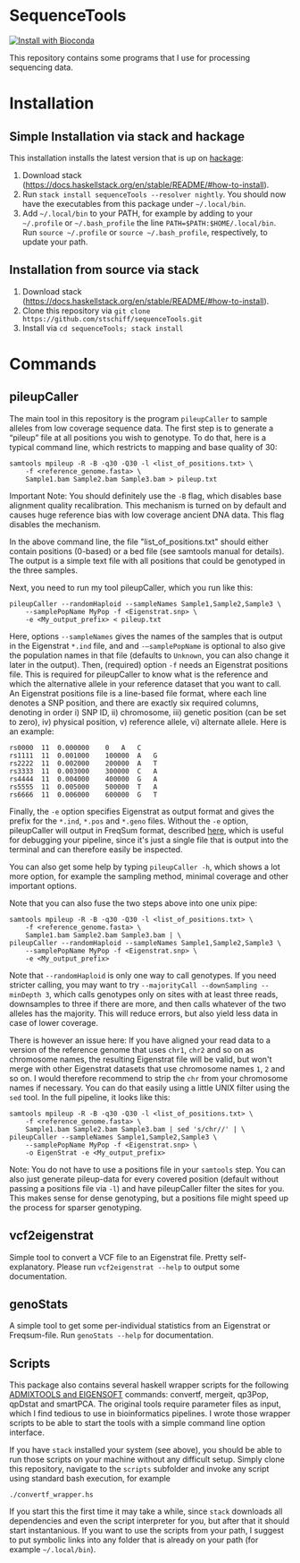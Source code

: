 # SequenceTools

[![Install with Bioconda](https://anaconda.org/bioconda/sequencetools/badges/installer/conda.svg)](https://anaconda.org/bioconda/sequencetools)

This repository contains some programs that I use for processing sequencing data.

# Installation
## Simple Installation via stack and hackage

This installation installs the latest version that is up on [hackage](https://hackage.haskell.org/package/sequenceTools):

1. Download stack (https://docs.haskellstack.org/en/stable/README/#how-to-install<Paste>).
2. Run `stack install sequenceTools --resolver nightly`. You should now have the executables from this package under `~/.local/bin`.
3. Add `~/.local/bin` to your PATH, for example by adding to your `~/.profile` or `~/.bash_profile` the line `PATH=$PATH:$HOME/.local/bin`. Run `source ~/.profile` or `source ~/.bash_profile`, respectively, to update your path.

## Installation from source via stack

1. Download stack (https://docs.haskellstack.org/en/stable/README/#how-to-install<Paste>).
2. Clone this repository via `git clone https://github.com/stschiff/sequenceTools.git`
3. Install via `cd sequenceTools; stack install` 

# Commands

## pileupCaller

The main tool in this repository is the program `pileupCaller` to sample alleles from low coverage sequence data. The first step is to generate a “pileup” file at all positions you wish to genotype. To do that, here is a typical command line, which restricts to mapping and base quality of 30:

    samtools mpileup -R -B -q30 -Q30 -l <list_of_positions.txt> \
        -f <reference_genome.fasta> \
        Sample1.bam Sample2.bam Sample3.bam > pileup.txt

Important Note: You should definitely use the `-B` flag, which disables base alignment quality recalibration. This mechanism is turned on by default and causes huge reference bias with low coverage ancient DNA data. This flag disables the mechanism.

In the above command line, the file "list_of_positions.txt" should either contain positions (0-based) or a bed file (see samtools manual for details). The output is a simple text file with all positions that could be genotyped in the three samples.

Next, you need to run my tool pileupCaller, which you run like this:

    pileupCaller --randomHaploid --sampleNames Sample1,Sample2,Sample3 \
        --samplePopName MyPop -f <Eigenstrat.snp> \
        -e <My_output_prefix> < pileup.txt

Here, options `--sampleNames` gives the names of the samples that is output in the Eigenstrat `*.ind` file, and and `-–samplePopName` is optional to also give the population names in that file (defaults to `Unknown`, you can also change it later in the output). Then, (required) option `-f` needs an Eigenstrat positions file. This is required for pileupCaller to know what is the reference and which the alternative allele in your reference dataset that you want to call. An Eigenstrat positions file is a line-based file format, where each line denotes a SNP position, and there are exactly six required columns, denoting in order i) SNP ID, ii) chromosome, iii) genetic position (can be set to zero), iv) physical position, v) reference allele, vi) alternate allele. Here is an example:

    rs0000  11  0.000000    0   A   C
    rs1111  11  0.001000    100000  A   G
    rs2222  11  0.002000    200000  A   T
    rs3333  11  0.003000    300000  C   A
    rs4444  11  0.004000    400000  G   A
    rs5555  11  0.005000    500000  T   A
    rs6666  11  0.006000    600000  G   T

Finally, the `-e` option specifies Eigenstrat as output format and gives the prefix for the `*.ind`, `*.pos` and `*.geno` files. Without the `-e` option, pileupCaller will output in FreqSum format,  described [here](https://rarecoal-docs.readthedocs.io/en/latest/rarecoal-tools.html#vcf2freqsum), which is useful for debugging your pipeline, since it's just a single file that is output into the terminal and can therefore easily be inspected.

You can also get some help by typing `pileupCaller -h`, which shows a lot more option, for example the sampling method, minimal coverage and other important options.

Note that you can also fuse the two steps above into one unix pipe:

    samtools mpileup -R -B -q30 -Q30 -l <list_of_positions.txt> \
        -f <reference_genome.fasta> \
        Sample1.bam Sample2.bam Sample3.bam | \
    pileupCaller --randomHaploid --sampleNames Sample1,Sample2,Sample3 \
        --samplePopName MyPop -f <Eigenstrat.snp> \
        -e <My_output_prefix>

Note that `--randomHaploid` is only one way to call genotypes. If you need stricter calling, you may want to try `--majorityCall --downSampling --minDepth 3`, which calls genotypes only on sites with at least three reads, downsamples to three if there are more, and then calls whatever of the two alleles has the majority. This will reduce errors, but also yield less data in case of lower coverage.
            
            
There is however an issue here: If you have aligned your read data to a version of the reference genome that uses `chr1`, `chr2` and so on as chromosome names, the resulting Eigenstrat file will be valid, but won't merge with other Eigenstrat datasets that use chromosome names `1`, `2` and so on. I would therefore recommend to strip the `chr` from your chromosome names if necessary. You can do that easily using a little UNIX filter using the `sed` tool. In the full pipeline, it looks like this:

    samtools mpileup -R -B -q30 -Q30 -l <list_of_positions.txt> \
        -f <reference_genome.fasta> \
        Sample1.bam Sample2.bam Sample3.bam | sed 's/chr//' | \
    pileupCaller --sampleNames Sample1,Sample2,Sample3 \
        --samplePopName MyPop -f <Eigenstrat.snp> \
        -o EigenStrat -e <My_output_prefix>

    
Note: You do not have to use a positions file in your `samtools` step. You can also just generate pileup-data for every covered position (default without passing a positions file via `-l`) and have pileupCaller filter the sites for you. This makes sense for dense genotyping, but a positions file might speed up the process for sparser genotyping.

## vcf2eigenstrat

Simple tool to convert a VCF file to an Eigenstrat file. Pretty self-explanatory. Please run `vcf2eigenstrat --help` to output some documentation.

## genoStats

A simple tool to get some per-individual statistics from an Eigenstrat or Freqsum-file. Run `genoStats --help` for documentation.

## Scripts
This package also contains several haskell wrapper scripts for the following [ADMIXTOOLS and EIGENSOFT](https://reich.hms.harvard.edu/software) commands: convertf, mergeit, qp3Pop, qpDstat and smartPCA. The original tools require parameter files as input, which I find tedious to use in bioinformatics pipelines. I wrote those wrapper scripts to be able to start the tools with a simple command line option interface.

If you have `stack` installed your system (see above), you should be able to run those scripts on your machine without any difficult setup. Simply clone this repository, navigate to the `scripts` subfolder and invoke any script using standard bash execution, for example

    ./convertf_wrapper.hs

If you start this the first time it may take a while, since `stack` downloads all dependencies and even the script interpreter for you, but after that it should start instantanious. If you want to use the scripts from your path, I suggest to put symbolic links into any folder that is already on your path (for example `~/.local/bin`).
